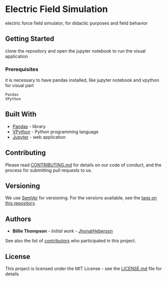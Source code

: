 # Electric Field Simulation

electric force field simulator, for didactic purposes and field behavior

## Getting Started

clone the repository and open the jupyter notebook to run the visual application 

### Prerequisites

it is necessary to have pandas installed, like jupyter notebook and vpython for visual part
```
Pandas
VPython 
```

## Built With

* [Pandas](https://pandas.pydata.org/pandas-docs/stable/) - library
* [VPython](https://vpython.org/) - Python programming language
* [Jupyter](https://jupyter.org/) - web application


## Contributing

Please read [CONTRIBUTING.md](https://github.com/jhonatheberson/Electric-field-simulation/blob/master/CONTRIBUTING.md) for details on our code of conduct, and the process for submitting pull requests to us.

## Versioning

We use [SemVer](http://semver.org/) for versioning. For the versions available, see the [tags on this repository](https://github.com/jhonatheberson/Electric-field-simulation/tags). 

## Authors

* **Billie Thompson** - *Initial work* - [JhonatHeberson](https://github.com/jhonatheberson/)

See also the list of [contributors](https://github.com/jhonatheberson/Electric-field-simulation/contributors) who participated in this project.

## License

This project is licensed under the MIT License - see the [LICENSE.md](https://github.com/jhonatheberson/Electric-field-simulation/blob/master/LICENSE.md) file for details
